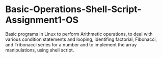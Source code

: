 # Basic-Operations-Shell-Script-Assignment1-OS
<p>Basic programs in Linux to perform Arithmetic operations, to deal with various condition
statements and looping, identifing factorial,
Fibonacci, and Tribonacci series for a number and to implement the array
manipulations, using shell script.</p>
